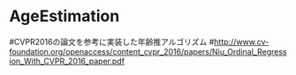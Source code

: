 # AgeEstimation
#CVPR2016の論文を参考に実装した年齢推アルゴリズム
#http://www.cv-foundation.org/openaccess/content_cvpr_2016/papers/Niu_Ordinal_Regression_With_CVPR_2016_paper.pdf
